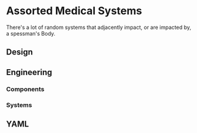 # Assorted Medical Systems

There's a lot of random systems that adjacently impact, or are impacted by, a spessman's Body.

## Design

## Engineering

### Components

### Systems

## YAML